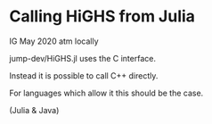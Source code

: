 # Calling HiGHS from Julia
IG May 2020
atm locally

jump-dev/HiGHS.jl 
  uses the C interface. 

Instead it is possible to call C++ directly. 

For languages which allow it this should be the case. 

(Julia & Java)

